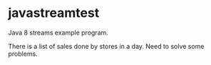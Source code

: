 # javastreamtest
Java 8 streams example program.

There is a list of sales done by stores in a day. Need to solve some problems.
